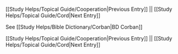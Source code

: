 [[Study Helps/Topical Guide/Cooperation|Previous Entry]]  ||  [[Study Helps/Topical Guide/Cord|Next Entry]]

 See [[Study Helps/Bible Dictionary/Corban|BD Corban]]

[[Study Helps/Topical Guide/Cooperation|Previous Entry]]  ||  [[Study Helps/Topical Guide/Cord|Next Entry]]
